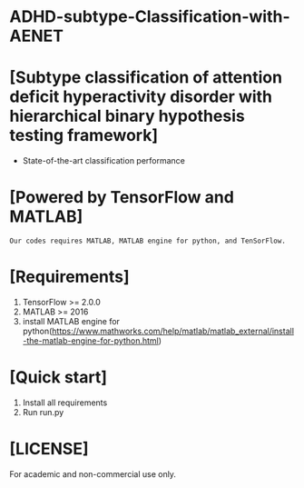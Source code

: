 # ADHD-subtype-Classification-with-AENET

# [Subtype classification of attention deficit hyperactivity disorder with hierarchical binary hypothesis testing framework]

* State-of-the-art classification performance

# [Powered by TensorFlow and MATLAB]
`Our codes requires MATLAB, MATLAB engine for python, and TenSorFlow.`

# [Requirements]
1. TensorFlow >= 2.0.0
2. MATLAB >= 2016
3. install MATLAB engine for python(https://www.mathworks.com/help/matlab/matlab_external/install-the-matlab-engine-for-python.html)

# [Quick start]
1. Install all requirements
2. Run run.py

# [LICENSE]
For academic and non-commercial use only.
